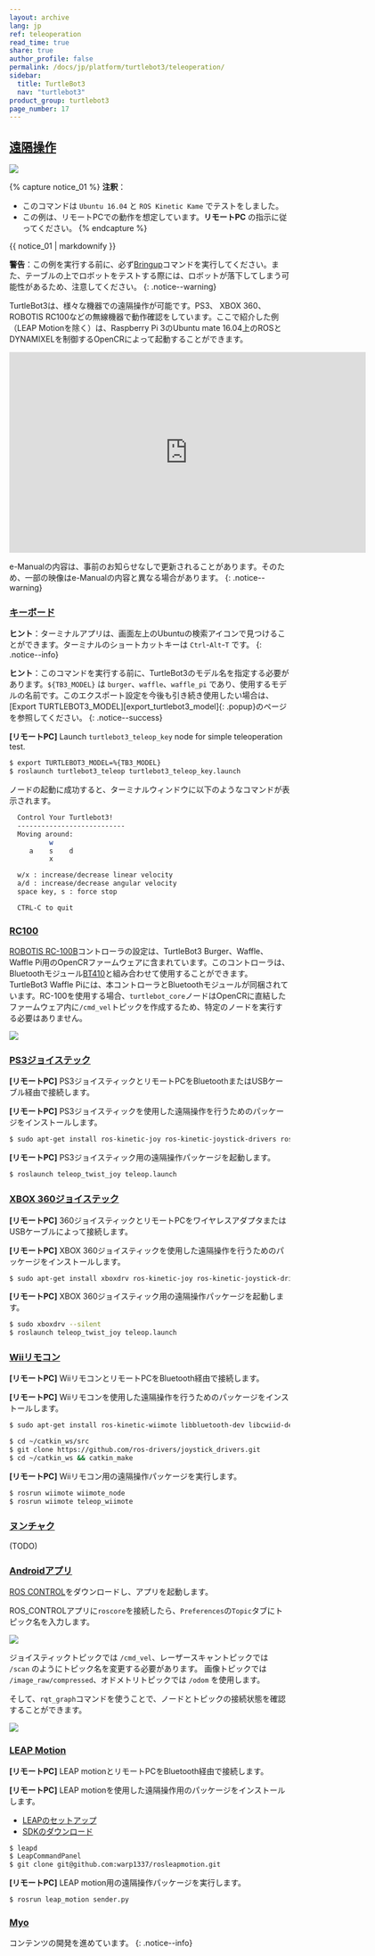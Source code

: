 ```yaml
---
layout: archive
lang: jp
ref: teleoperation
read_time: true
share: true
author_profile: false
permalink: /docs/jp/platform/turtlebot3/teleoperation/
sidebar:
  title: TurtleBot3
  nav: "turtlebot3"
product_group: turtlebot3
page_number: 17
---
```


<div style="counter-reset: h1 8"></div>
<div style="counter-reset: h2 1"></div>

<!--[dummy Header 1]>
  <h1 id="basic-operation"><a href="#basic-operation">Basic Operation</a></h1>
<![end dummy Header 1]-->

## [遠隔操作](#ros-teleoperation)

![](/assets/images/platform/turtlebot3/software/remote_pc_and_turtlebot.png)

{% capture notice_01 %}
**注釈**：
- このコマンドは `Ubuntu 16.04` と `ROS Kinetic Kame` でテストをしました。
- この例は、リモートPCでの動作を想定しています。**リモートPC** の指示に従ってください。
{% endcapture %}
<div class="notice--info">{{ notice_01 | markdownify }}</div>

**警告**：この例を実行する前に、必ず[Bringup][bringup]コマンドを実行してください。また、テーブルの上でロボットをテストする際には、ロボットが落下してしまう可能性があるため、注意してください。
{: .notice--warning}

TurtleBot3は、様々な機器での遠隔操作が可能です。PS3、 XBOX 360、 ROBOTIS RC100などの無線機器で動作確認をしています。ここで紹介した例（LEAP Motionを除く）は、Raspberry Pi 3のUbuntu mate 16.04上のROSとDYNAMIXELを制御するOpenCRによって起動することができます。

<iframe width="640" height="360" src="https://www.youtube.com/embed/Z4s18hlazb4" frameborder="0" allowfullscreen></iframe>

e-Manualの内容は、事前のお知らせなしで更新されることがあります。そのため、一部の映像はe-Manualの内容と異なる場合があります。
{: .notice--warning}

### [キーボード](#keyboard)
**ヒント**：ターミナルアプリは、画面左上のUbuntuの検索アイコンで見つけることができます。ターミナルのショートカットキーは `Ctrl`-`Alt`-`T` です。
{: .notice--info}

**ヒント**：このコマンドを実行する前に、TurtleBot3のモデル名を指定する必要があります。`${TB3_MODEL}` は `burger`、`waffle`、`waffle_pi` であり、使用するモデルの名前です。このエクスポート設定を今後も引き続き使用したい場合は、[Export TURTLEBOT3_MODEL][export_turtlebot3_model]{: .popup}のページを参照してください。
{: .notice--success}

**[リモートPC]** Launch `turtlebot3_teleop_key` node for simple teleoperation test.

``` bash
$ export TURTLEBOT3_MODEL=%{TB3_MODEL}
$ roslaunch turtlebot3_teleop turtlebot3_teleop_key.launch
```

ノードの起動に成功すると、ターミナルウィンドウに以下のようなコマンドが表示されます。

``` bash
  Control Your Turtlebot3!
  ---------------------------
  Moving around:
          w
     a    s    d
          x

  w/x : increase/decrease linear velocity
  a/d : increase/decrease angular velocity
  space key, s : force stop

  CTRL-C to quit
```

### [RC100](#rc100)

[ROBOTIS RC-100B][rc100]コントローラの設定は、TurtleBot3 Burger、Waffle、Waffle Pi用のOpenCRファームウェアに含まれています。このコントローラは、Bluetoothモジュール[BT410][BT410]と組み合わせて使用することができます。TurtleBot3 Waffle Piには、本コントローラとBluetoothモジュールが同梱されています。RC-100を使用する場合、`turtlebot_core`ノードはOpenCRに直結したファームウェア内に`/cmd_vel`トピックを作成するため、特定のノードを実行する必要はありません。

![](/assets/images/platform/turtlebot3/example/rc100b_with_bt410.png)

### [PS3ジョイステック](#ps3-joystick)

**[リモートPC]** PS3ジョイスティックとリモートPCをBluetoothまたはUSBケーブル経由で接続します。

**[リモートPC]** PS3ジョイスティックを使用した遠隔操作を行うためのパッケージをインストールします。

``` bash
$ sudo apt-get install ros-kinetic-joy ros-kinetic-joystick-drivers ros-kinetic-teleop-twist-joy
```

**[リモートPC]** PS3ジョイスティック用の遠隔操作パッケージを起動します。

``` bash
$ roslaunch teleop_twist_joy teleop.launch
```

### [XBOX 360ジョイステック](#xbox-360-joystick)

**[リモートPC]** 360ジョイスティックとリモートPCをワイヤレスアダプタまたはUSBケーブルによって接続します。

**[リモートPC]** XBOX 360ジョイスティックを使用した遠隔操作を行うためのパッケージをインストールします。

``` bash
$ sudo apt-get install xboxdrv ros-kinetic-joy ros-kinetic-joystick-drivers ros-kinetic-teleop-twist-joy
```

**[リモートPC]** XBOX 360ジョイスティック用の遠隔操作パッケージを起動します。

``` bash
$ sudo xboxdrv --silent
$ roslaunch teleop_twist_joy teleop.launch
```

### [Wiiリモコン](#wii-remote)

**[リモートPC]** WiiリモコンとリモートPCをBluetooth経由で接続します。

**[リモートPC]** Wiiリモコンを使用した遠隔操作を行うためのパッケージをインストールします。

``` bash
$ sudo apt-get install ros-kinetic-wiimote libbluetooth-dev libcwiid-dev
```

``` bash
$ cd ~/catkin_ws/src
$ git clone https://github.com/ros-drivers/joystick_drivers.git  
$ cd ~/catkin_ws && catkin_make
```

**[リモートPC]** Wiiリモコン用の遠隔操作パッケージを実行します。

``` bash
$ rosrun wiimote wiimote_node
$ rosrun wiimote teleop_wiimote
```

### [ヌンチャク](#nunchuk)

(TODO)

### [Androidアプリ](#android-app)

[ROS CONTROL][ros_control]をダウンロードし、アプリを起動します。

ROS_CONTROLアプリに`roscore`を接続したら、`Preferences`の`Topic`タブにトピック名を入力します。

![](/assets/images/platform/turtlebot3/example/ros_control.png)

ジョイスティックトピックでは `/cmd_vel`、レーザースキャントピックでは `/scan` のようにトピック名を変更する必要があります。
画像トピックでは `/image_raw/compressed`、オドメトリトピックでは `/odom` を使用します。

そして、`rqt_graph`コマンドを使うことで、ノードとトピックの接続状態を確認することができます。


![](/assets/images/platform/turtlebot3/example/ros_control_graph.png)

### [LEAP Motion](#leap-motion)

**[リモートPC]** LEAP motionとリモートPCをBluetooth経由で接続します。

**[リモートPC]** LEAP motionを使用した遠隔操作用のパッケージをインストールします。

- [LEAPのセットアップ][leap_setup]
- [SDKのダウンロード][leap_sdk]

``` bash
$ leapd
$ LeapCommandPanel
$ git clone git@github.com:warp1337/rosleapmotion.git
```

**[リモートPC]** LEAP motion用の遠隔操作パッケージを実行します。

``` bash
$ rosrun leap_motion sender.py
```

### [Myo](#myo)

コンテンツの開発を進めています。
{: .notice--info}

[bringup]: /docs/en/platform/turtlebot3/bringup/#bringup
[rc100]: /docs/en/parts/communication/rc-100/
[bt410]: /docs/en/parts/communication/bt-410/
[ros_control]: https://play.google.com/store/apps/details?id=com.robotca.ControlApp
[leap_setup]: https://www.leapmotion.com/setup
[leap_sdk]: https://developer.leapmotion.com/get-started/
